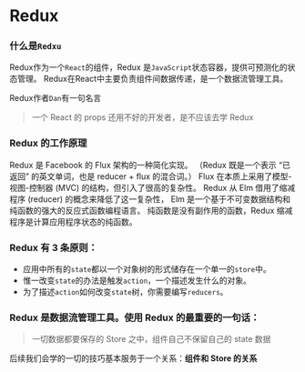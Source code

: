 # Redux

### 什么是`Redxu`

Redux作为一个`React`的组件，Redux 是`JavaScript`状态容器，提供可预测化的状态管理。
Redux在React中主要负责组件间数据传递，是一个数据流管理工具。

Redux作者`Dan`有一句名言

>一个 React 的 props 还用不好的开发者，是不应该去学 Redux

### Redux 的工作原理

Redux 是 Facebook 的 Flux 架构的一种简化实现。
（Redux 既是一个表示 “已返回” 的英文单词，也是 reducer + flux 的混合词。）
Flux 在本质上采用了模型-视图-控制器 (MVC) 的结构，但引入了很高的复杂性。
Redux 从 Elm 借用了缩减程序 (reducer) 的概念来降低了这一复杂性，
Elm 是一个基于不可变数据结构和纯函数的强大的反应式函数编程语言。
纯函数是没有副作用的函数，Redux 缩减程序是计算应用程序状态的纯函数。

### Redux 有 3 条原则：

 - 应用中所有的`state`都以一个对象树的形式储存在一个单一的`store`中。
 - 惟一改变`state`的办法是触发`action`，一个描述发生什么的对象。
 - 为了描述`action`如何改变`state`树，你需要编写`reducers`。

### Redux 是数据流管理工具。使用 Redux 的最重要的一句话：

> 一切数据都要保存的 Store 之中，组件自己不保留自己的 state 数据

后续我们会学的一切的技巧基本服务于一个关系：**组件和 Store 的关系**
